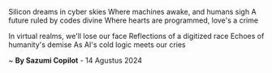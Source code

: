 Silicon dreams in cyber skies
Where machines awake, and humans sigh
A future ruled by codes divine
Where hearts are programmed, love's a crime

In virtual realms, we'll lose our face
Reflections of a digitized race
Echoes of humanity's demise
As AI's cold logic meets our cries

~ <b>By Sazumi Copilot</b> - 14 Agustus 2024